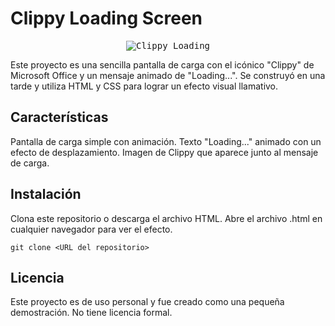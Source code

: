 
# Clippy Loading Screen
<kbd>
<p align="center">
  <img src="https://github.com/user-attachments/assets/f4e4e947-65b1-4c8a-9a17-afddfe629fb7" alt="Clippy Loading">
</p>
</kbd>

Este proyecto es una sencilla pantalla de carga con el icónico "Clippy" de Microsoft Office y un mensaje animado de "Loading...". Se construyó en una tarde y utiliza HTML y CSS para lograr un efecto visual llamativo.
## Características

Pantalla de carga simple con animación.
Texto "Loading..." animado con un efecto de desplazamiento.
Imagen de Clippy que aparece junto al mensaje de carga.

## Instalación

Clona este repositorio o descarga el archivo HTML.
Abre el archivo .html en cualquier navegador para ver el efecto.

```git
git clone <URL del repositorio>
```
## Licencia

Este proyecto es de uso personal y fue creado como una pequeña demostración. No tiene licencia formal.
